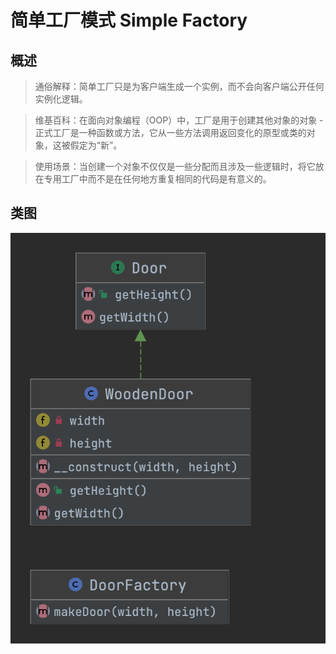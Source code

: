 # 简单工厂模式 Simple Factory

## 概述
> 通俗解释：简单工厂只是为客户端生成一个实例，而不会向客户端公开任何实例化逻辑。

> 维基百科：在面向对象编程（OOP）中，工厂是用于创建其他对象的对象 - 正式工厂是一种函数或方法，它从一些方法调用返回变化的原型或类的对象，这被假定为“新”。

> 使用场景：当创建一个对象不仅仅是一些分配而且涉及一些逻辑时，将它放在专用工厂中而不是在任何地方重复相同的代码是有意义的。

## 类图
![](SimpleFactory.png)
